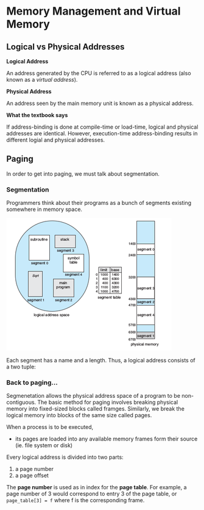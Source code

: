 # Memory Management and Virtual Memory

## Logical vs Physical Addresses
**Logical Address**

An address generated by the CPU is referred to as a logical address (also known as a _virtual address_). 

**Physical Address**

An address seen by the main memory unit is known as a physical address.

**What the textbook says**

If address-binding is done at compile-time or load-time, logical and physical addresses are identical. However, execution-time address-binding results in different logial and physical addresses.

## Paging
In order to get into paging, we must talk about segmentation.

### Segmentation
Programmers think about their programs as a bunch of segments existing somewhere in memory space.

![segmentation](images/segmentation.png)

Each segment has a name and a length. Thus, a logical address consists of a two tuple:

<p align="center"> <segment-number, offset> </p>

### Back to paging...
Segmenetation allows the physical address space of a program to be non-contiguous. The basic method for paging involves breaking physical memory into fixed-sized blocks called framges. Similarly, we break the logical memory into blocks of the same size called pages.

When a process is to be executed,
  - its pages are loaded into any available memory frames form their source (ie. file system or disk)

Every logical address is divided into two parts:
  1. a page number
  2. a page offset

The **page number** is used as in index for the **page table**. For example, a page number of 3 would correspond to entry 3 of the page table, or `page_table[3] = f` where f is the corresponding frame.
